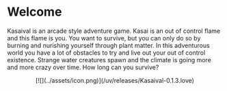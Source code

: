 # Welcome

Kasaival is an arcade style adventure game.
Kasai is an out of control flame and this flame is you.
You want to survive, but you can only do so by burning and nurishing yourself through plant matter.
In this adventurous world you have a lot of obstacles to try and live out your out of control existence.
Strange water creatures spawn and the climate is going more and more crazy over time.
How long can you survive?

<center>
[![](../assets/icon.png)](/uv/releases/Kasaival-0.1.3.love)
</center>
